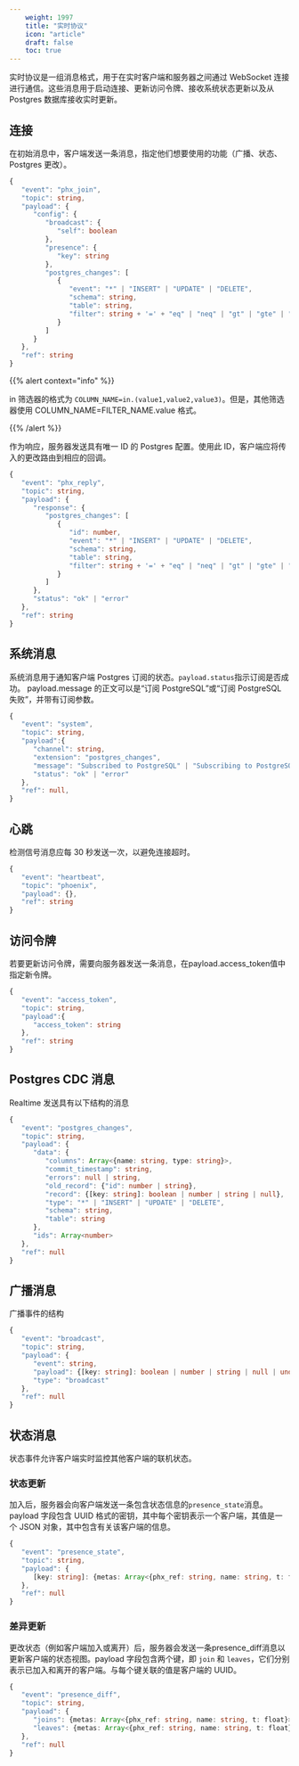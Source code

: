 ```yaml
---
    weight: 1997
    title: "实时协议"
    icon: "article"
    draft: false
    toc: true
---
```


实时协议是一组消息格式，用于在实时客户端和服务器之间通过 WebSocket 连接进行通信。这些消息用于启动连接、更新访问令牌、接收系统状态更新以及从 Postgres 数据库接收实时更新。

## 连接

在初始消息中，客户端发送一条消息，指定他们想要使用的功能（广播、状态、Postgres 更改）。

```ts
{
   "event": "phx_join",
   "topic": string,
   "payload": {
      "config": {
         "broadcast": {
            "self": boolean
         },
         "presence": {
            "key": string
         },
         "postgres_changes": [
            {
               "event": "*" | "INSERT" | "UPDATE" | "DELETE",
               "schema": string,
               "table": string,
               "filter": string + '=' + "eq" | "neq" | "gt" | "gte" | "lt" | "lte" | "in" +  '.' + string
            }
         ]
      }
   },
   "ref": string
}
```

{{% alert context="info" %}}

in 筛选器的格式为 `COLUMN_NAME=in.(value1,value2,value3)`。但是，其他筛选器使用 COLUMN_NAME=FILTER_NAME.value 格式。

{{% /alert %}}

作为响应，服务器发送具有唯一 ID 的 Postgres 配置。使用此 ID，客户端应将传入的更改路由到相应的回调。

```ts
{
   "event": "phx_reply",
   "topic": string,
   "payload": {
      "response": {
         "postgres_changes": [
            {
               "id": number,
               "event": "*" | "INSERT" | "UPDATE" | "DELETE",
               "schema": string,
               "table": string,
               "filter": string + '=' + "eq" | "neq" | "gt" | "gte" | "lt" | "lte" | "in" +  '.' + string
            }
         ]
      },
      "status": "ok" | "error"
   },
   "ref": string
}
```

## 系统消息

系统消息用于通知客户端 Postgres 订阅的状态。`payload.status`指示订阅是否成功。
payload.message 的正文可以是“订阅 PostgreSQL”或“订阅 PostgreSQL 失败”，并带有订阅参数。



```ts
{
   "event": "system",
   "topic": string,
   "payload":{
      "channel": string,
      "extension": "postgres_changes",
      "message": "Subscribed to PostgreSQL" | "Subscribing to PostgreSQL failed",
      "status": "ok" | "error"
   },
   "ref": null,
}
```

## 心跳

检测信号消息应每 30 秒发送一次，以避免连接超时。

```ts
{
   "event": "heartbeat",
   "topic": "phoenix",
   "payload": {},
   "ref": string
}
```

## 访问令牌

若要更新访问令牌，需要向服务器发送一条消息，在payload.access_token值中指定新令牌。

```ts
{
   "event": "access_token",
   "topic": string,
   "payload":{
      "access_token": string
   },
   "ref": string
}
```

## Postgres CDC 消息

Realtime 发送具有以下结构的消息

```ts
{
   "event": "postgres_changes",
   "topic": string,
   "payload": {
      "data": {
         "columns": Array<{name: string, type: string}>,
         "commit_timestamp": string,
         "errors": null | string,
         "old_record": {"id": number | string},
         "record": {[key: string]: boolean | number | string | null},
         "type": "*" | "INSERT" | "UPDATE" | "DELETE",
         "schema": string,
         "table": string
      },
      "ids": Array<number>
   },
   "ref": null
}
```

## 广播消息

广播事件的结构

```ts
{
   "event": "broadcast",
   "topic": string,
   "payload": {
      "event": string,
      "payload": {[key: string]: boolean | number | string | null | undefined},
      "type": "broadcast"
   },
   "ref": null
}
```

## 状态消息

状态事件允许客户端实时监控其他客户端的联机状态。

### 状态更新

加入后，服务器会向客户端发送一条包含状态信息的`presence_state`消息。payload 字段包含 UUID 格式的密钥，其中每个密钥表示一个客户端，其值是一个 JSON 对象，其中包含有关该客户端的信息。

```ts
{
   "event": "presence_state",
   "topic": string,
   "payload": {
      [key: string]: {metas: Array<{phx_ref: string, name: string, t: float}>}
   },
   "ref": null
}
```

### 差异更新

更改状态（例如客户端加入或离开）后，服务器会发送一条presence_diff消息以更新客户端的状态视图。payload 字段包含两个键，即 `join` 和 `leaves`，它们分别表示已加入和离开的客户端。与每个键关联的值是客户端的 UUID。



```ts
{
   "event": "presence_diff",
   "topic": string,
   "payload": {
      "joins": {metas: Array<{phx_ref: string, name: string, t: float}>},
      "leaves": {metas: Array<{phx_ref: string, name: string, t: float}>}
   },
   "ref": null
}
```